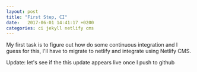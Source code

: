 ```yaml
---
layout: post
title: "First Step, CI" 
date:   2017-06-01 14:41:17 +0200
categories: ci jekyll netlify cms  
---
```

My first task is to figure out how do some continuous integration and I guess for this, I'll have to migrate to netlify and integrate using Netlify CMS.

Update: let's see if the this update appears live once I push to github
